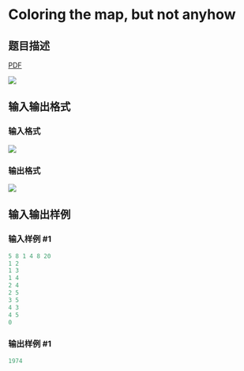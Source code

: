 # Coloring the map, but not anyhow

## 题目描述

[problemUrl]: https://uva.onlinejudge.org/index.php?option=com_onlinejudge&Itemid=8&category=24&page=show_problem&problem=2147

[PDF](https://uva.onlinejudge.org/external/112/p11206.pdf)

![](https://cdn.luogu.com.cn/upload/vjudge_pic/UVA11206/d35b2bd4cc7e38e0e63471a4a37cb06527a7a01b.png)

## 输入输出格式

### 输入格式

![](https://cdn.luogu.com.cn/upload/vjudge_pic/UVA11206/df2e1b5679295a8383dbe8199d5778edd4a9d758.png)

### 输出格式

![](https://cdn.luogu.com.cn/upload/vjudge_pic/UVA11206/8ac7ab15a3f03b672ec0f834ee294720e13b7ffc.png)

## 输入输出样例

### 输入样例 #1

```cpp
5 8 1 4 8 20
1 2
1 3
1 4
2 4
2 5
3 5
4 3
4 5
0
```


### 输出样例 #1

```cpp
1974
```



